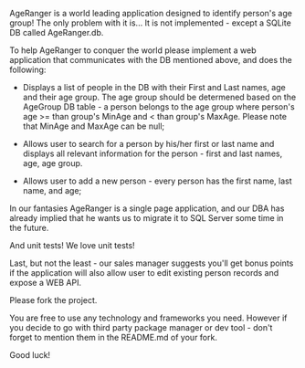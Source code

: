 AgeRanger is a world leading application designed to identify person's age group!
The only problem with it is... It is not implemented - except a SQLite DB called AgeRanger.db.

To help AgeRanger to conquer the world please implement a web application that communicates with the DB mentioned above, 
and does the following:

 - Displays a list of people in the DB with their First and Last names, age and their age group. 
	The age group should be determened based on the AgeGroup DB table - a person belongs to the age group where person's 
	age >= 	than group's MinAge and < than group's MaxAge. Please note that MinAge and MaxAge can be null;

 - Allows user to search for a person by his/her first or last name and displays all relevant information for the person - 
	first and last names, age, age group.

 - Allows user to add a new person - every person has the first name, last name, and age;
 
In our fantasies AgeRanger is a single page application, and our DBA has already implied that he wants us to migrate 
	it to SQL Server some time in the future.

And unit tests! We love unit tests!

Last, but not the least - our sales manager suggests you'll get bonus points if the application will also allow 
user to edit existing person records and expose a WEB API.

Please fork the project.

You are free to use any technology and frameworks you need. However if you decide to go with third party package 
	manager or dev tool - don't forget to mention them in the README.md of your fork.

Good luck!